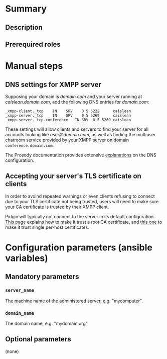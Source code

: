 # Summary

## Description

## Prerequired roles

# Manual steps

## DNS settings for XMPP server

Supposing your domain is _domain.com_ and your server running at
_caislean.domain.com_, add the following DNS entries for _domain.com_:

    _xmpp-client._tcp    IN    SRV    0 5 5222      caislean
    _xmpp-server._tcp    IN    SRV    0 5 5269      caislean
    _xmpp-server._tcp.conference   IN SRV  0 5 5269 caislean

These settings will allow clients and servers to find your server for all
accounts looking like _user@domain.com_, as well as finding the multiuser
chatroom service provided by your XMPP server on domain `conference.domain.com`.

The Prosody documentation provides extensive
[explanations](https://prosody.im/doc/dns) on the DNS configuration.

## Accepting your server's TLS certificate on clients

In order to avoind repeated warnings or even clients refusing to connect due to
your TLS certificate not being trusted, users will need to make sure your CA
certificate is trusted by their XMPP client.

Pidgin will typically not connect to the server in its default configuration.
[This page](http://cl0secall.net/post/425) explains how to make it trust a root
CA certificate, and [this
one](http://www.maketecheasier.com/having-pidgin-ssl-certificate-error-heres-the-fix/)
to make it trust single per-host certificates.

# Configuration parameters (ansible variables)

## Mandatory parameters

### `server_name`

The machine name of the administered server, e.g. "mycomputer".

### `domain_name`

The domain name, e.g. "mydomain.org".

## Optional parameters

(none)
